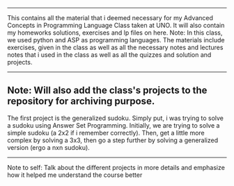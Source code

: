 ----------------------------

This contains all the material that i deemed necessary for my Advanced Concepts in Programming Language Class taken at UNO.
It will also contain my homeworks solutions, exercises and lp files on here.
Note: In this class, we used python and ASP as programming languages.
The materials include exercises, given in the class as well as all the necessary notes and lectures notes that i used in the class as well as all the quizzes and solution and projects.

-------------------------------
Note: Will also add the class's projects to the repository for archiving purpose.
-------------------------------

The first project is the generalized sudoku. Simply put, i was trying to solve a sudoku using Answer Set Programming. Initially, we are trying to solve a simple sudoku (a 2x2 if i remember correctly). Then, get a little more complex by solving a 3x3, then go a step further by solving a generalized version (ergo a nxn sudoku).

-------------------------------
Note to self: Talk about the different projects in more details and emphasize how it helped me understand the course better
